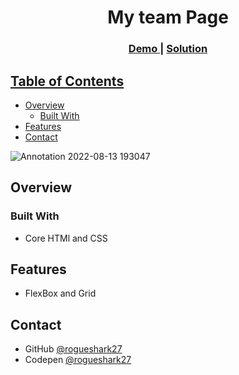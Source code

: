 <h1 align="center">My team Page</h1>

<div align="center">
  <h3>
    <a href="https://rogue-shark.github.io/My_team_page-2/">
      Demo
    </a>
    <span> | </span>
    <a href="https://github.com/rogue-shark/My_team_page-2">
      Solution
  </h3>
</div>

<!-- TABLE OF CONTENTS -->

## Table of Contents

- [Overview](#overview)
  - [Built With](#built-with)
- [Features](#features)
- [Contact](#contact)


<!-- OVERVIEW -->
![Annotation 2022-08-13 193047](https://user-images.githubusercontent.com/104722993/184497996-bbc569a7-abb9-4a81-85df-133402b0c644.png)

## Overview



### Built With

- Core HTMl and CSS

## Features
- FlexBox and Grid

## Contact

- GitHub [@rogueshark27](https://github.com/rogue-shark)
- Codepen [@rogueshark27](https://codepen.io/rogue-shark)
